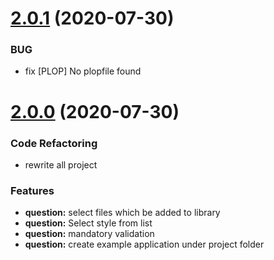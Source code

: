 <a name="2.0.1"></a>
# [2.0.1](https://github.com/) (2020-07-30)
### BUG
* fix [PLOP] No plopfile found

<a name="2.0.0"></a>
# [2.0.0](https://github.com/) (2020-07-30)

### Code Refactoring
* rewrite all project

### Features
* **question:** select files which be added to library
* **question:** Select style from list
* **question:** mandatory validation
* **question:** create example application under project folder

